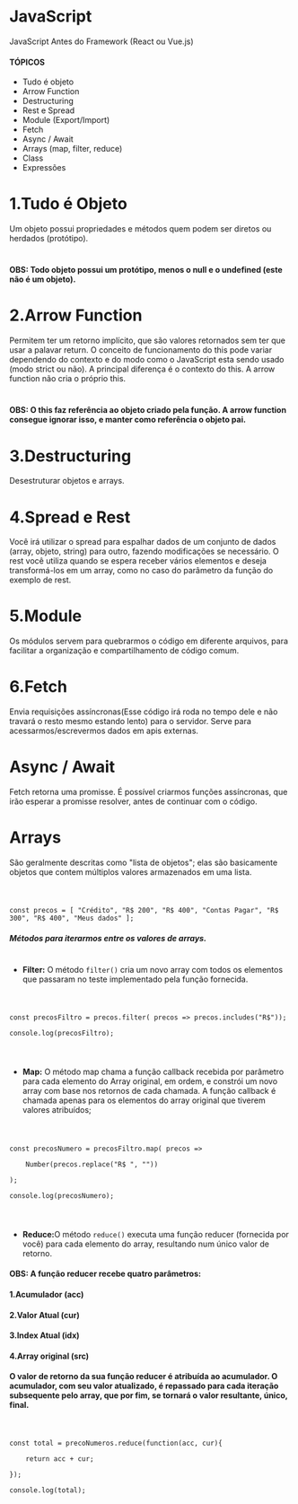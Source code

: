 # JavaScript
JavaScript Antes do Framework (React ou Vue.js)

#### TÓPICOS

<ul>
    <li>Tudo é objeto</li>
    <li>Arrow Function</li>
    <li>Destructuring</li>
    <li>Rest e Spread</li>
    <li>Module (Export/Import)</li>
    <li>Fetch</li>
    <li>Async / Await</li>
    <li>Arrays (map, filter, reduce)</li>
    <li>Class</li>
    <li>Expressões</li>
</ul>

#

# 1.Tudo é Objeto
Um objeto possui propriedades e métodos quem podem ser diretos ou herdados (protótipo).

#
#### OBS: Todo objeto possui um protótipo, menos o null e o undefined (este não é um objeto).
#

# 2.Arrow Function
Permitem ter um retorno implícito, que são valores retornados sem ter que usar a palavar return. O conceito de funcionamento do this pode variar dependendo do contexto e do modo como o JavaScript esta sendo usado (modo strict ou não).
A principal diferença é o contexto do this. A arrow function não cria o próprio this.

#
#### OBS: O this faz referência ao objeto criado pela função. A arrow function consegue ignorar isso, e manter como referência o objeto pai.

#

# 3.Destructuring
Desestruturar objetos e arrays.

#

# 4.Spread e Rest
Você irá utilizar o spread para espalhar dados de um conjunto de dados (array, objeto, string) para outro, fazendo modificações se necessário. O rest você utiliza quando se espera receber vários elementos e deseja transformá-los em um array, como no caso do parâmetro da função do exemplo de rest.
#

# 5.Module
Os módulos servem para quebrarmos o código em diferente arquivos, para facilitar a organização e compartilhamento de código comum.

#

# 6.Fetch
Envia requisições assíncronas(Esse código irá roda no tempo dele e não travará o resto mesmo estando lento) para o servidor. Serve para acessarmos/escrevermos dados em apis externas.

#
# Async / Await
Fetch retorna uma promisse. É possível criarmos funções assíncronas, que irão esperar a promisse resolver, antes de continuar com o código.

#
# Arrays 
São geralmente descritas como "lista de objetos"; elas são basicamente objetos que contem múltiplos valores armazenados em uma lista.
#
<code>
const precos = [ "Crédito", "R$ 200", "R$ 400", "Contas Pagar", "R$ 300", "R$ 400", "Meus dados" ];
</code>

<h5>Métodos para iterarmos entre os valores de arrays.</h5>

#

<ul>
<li><strong>Filter:</strong> O método <code>filter()</code> cria um novo array com todos os elementos que passaram no teste implementado pela função fornecida. </li>
</ul>

#

<code>
const precosFiltro = precos.filter( precos => precos.includes("R$"));<br>
console.log(precosFiltro);

</code>

#

<ul>
<li><strong>Map:</strong> O método map chama a função callback recebida por parâmetro para cada elemento do Array original, em ordem, e constrói um novo array com base nos retornos de cada chamada. A função callback é chamada apenas para os elementos do array original que tiverem valores atribuídos;</li>
</ul>

#

<code>
const precosNumero = precosFiltro.map( precos => <br>
    Number(precos.replace("R$ ", ""))<br>
);<br>
console.log(precosNumero);

</code>

#

<ul>
<li><strong>Reduce:</strong>O método <code>reduce()</code> executa uma função reducer (fornecida por você) para cada elemento do array, resultando num único valor de retorno.
</li>
</ul>

#### OBS: A função reducer recebe quatro parâmetros:
#### 1.Acumulador (acc)
#### 2.Valor Atual (cur)
#### 3.Index Atual (idx)
#### 4.Array original (src)
#### O valor de retorno da sua função reducer é atribuída ao acumulador. O acumulador, com seu valor atualizado, é repassado para cada iteração subsequente pelo array, que por fim, se tornará o valor resultante, único, final.

#

<code>
const total = precoNumeros.reduce(function(acc, cur){<br>
    return acc + cur;<br>
});<br>
console.log(total);

</code>
